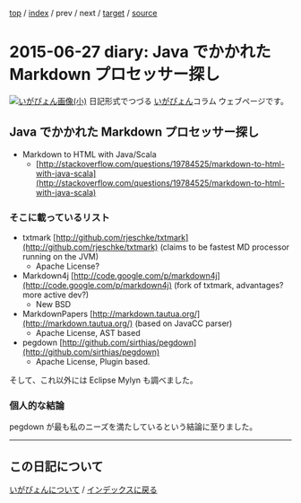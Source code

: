 [top](https://igapyon.github.io/diary/) 
 / [index](https://igapyon.github.io/diary/2015/index.html) 
 / prev 
 / next 
 / [target](https://igapyon.github.io/diary/2015/ig150627.html) 
 / [source](https://github.com/igapyon/diary/blob/gh-pages/2015/ig150627.html.src.md) 

2015-06-27 diary: Java でかかれた Markdown プロセッサー探し
=====================================================================================================
[![いがぴょん画像(小)](https://igapyon.github.io/diary/images/iga200306s.jpg "いがぴょん")](https://igapyon.github.io/diary/memo/memoigapyon.html) 日記形式でつづる [いがぴょん](https://igapyon.github.io/diary/memo/memoigapyon.html)コラム ウェブページです。

## Java でかかれた Markdown プロセッサー探し


* Markdown to HTML with Java/Scala
  * [http://stackoverflow.com/questions/19784525/markdown-to-html-with-java-scala](http://stackoverflow.com/questions/19784525/markdown-to-html-with-java-scala)



### そこに載っているリスト


* txtmark [http://github.com/rjeschke/txtmark](http://github.com/rjeschke/txtmark) (claims to be fastest MD processor running on the JVM)
  * Apache License?
* Markdown4j [http://code.google.com/p/markdown4j](http://code.google.com/p/markdown4j) (fork of txtmark, advantages? more active dev?)
  * New BSD
* MarkdownPapers [http://markdown.tautua.org/](http://markdown.tautua.org/) (based on JavaCC parser)
  * Apache License, AST based
* pegdown [http://github.com/sirthias/pegdown](http://github.com/sirthias/pegdown)
  * Apache License, Plugin based.


そして、これ以外には Eclipse Mylyn も調べました。


### 個人的な結論

pegdown が最も私のニーズを満たしているという結論に至りました。

----------------------------------------------------------------------------------------------------

## この日記について
[いがぴょんについて](https://igapyon.github.io/diary/memo/memoigapyon.html) / [インデックスに戻る](https://igapyon.github.io/diary/idxall.html)
